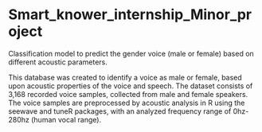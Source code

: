 # Smart_knower_internship_Minor_project
Classification model to predict the gender voice (male or female) based on different acoustic parameters.

This database was created to identify a voice as male or female, based upon
acoustic properties of the voice and speech. The dataset consists of 3,168 recorded
voice samples, collected from male and female speakers. The voice samples are preprocessed by acoustic analysis in R using the seewave and tuneR packages, with an
analyzed frequency range of 0hz-280hz (human vocal range).
